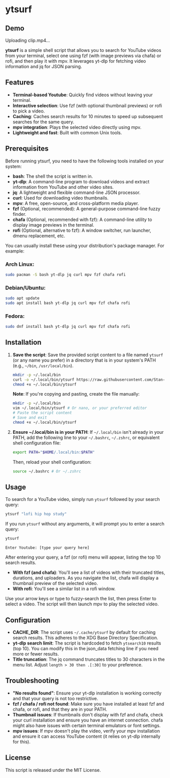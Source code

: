 # ytsurf
## Demo


Uploading clip.mp4…


**ytsurf** is a simple shell script that allows you to search for YouTube videos from your terminal, select one using fzf (with image previews via chafa) or rofi, and then play it with mpv. It leverages yt-dlp for fetching video information and jq for JSON parsing.

## Features

- **Terminal-based Youtube**: Quickly find videos without leaving your terminal.
- **Interactive selection**: Use fzf (with optional thumbnail previews) or rofi to pick a video.
- **Caching**: Caches search results for 10 minutes to speed up subsequent searches for the same query.
- **mpv integration**: Plays the selected video directly using mpv.
- **Lightweight and fast**: Built with common Unix tools.

## Prerequisites

Before running ytsurf, you need to have the following tools installed on your system:

- **bash**: The shell the script is written in.
- **yt-dlp**: A command-line program to download videos and extract information from YouTube and other video sites.
- **jq**: A lightweight and flexible command-line JSON processor.
- **curl**: Used for downloading video thumbnails.
- **mpv**: A free, open-source, and cross-platform media player.
- **fzf** (Optional, recommended): A general-purpose command-line fuzzy finder.
- **chafa** (Optional, recommended with fzf): A command-line utility to display image previews in the terminal.
- **rofi** (Optional, alternative to fzf): A window switcher, run launcher, dmenu replacement, etc.

You can usually install these using your distribution's package manager. For example:

### Arch Linux:

```bash
sudo pacman -S bash yt-dlp jq curl mpv fzf chafa rofi
```

### Debian/Ubuntu:

```bash
sudo apt update
sudo apt install bash yt-dlp jq curl mpv fzf chafa rofi
```

### Fedora:

```bash
sudo dnf install bash yt-dlp jq curl mpv fzf chafa rofi
```

## Installation

1. **Save the script**:
   Save the provided script content to a file named `ytsurf` (or any name you prefer) in a directory that is in your system's PATH (e.g., `~/bin`, `/usr/local/bin`).

    ```bash
    mkdir -p ~/.local/bin
    curl -o ~/.local/bin/ytsurf https://raw.githubusercontent.com/Stan-breaks/ytsurf/main/ytsurf.sh
    chmod +x ~/.local/bin/ytsurf
    ```

    **Note**: If you're copying and pasting, create the file manually:

    ```bash
    mkdir -p ~/.local/bin
    vim ~/.local/bin/ytsurf # Or nano, or your preferred editor
    # Paste the script content
    # Save and exit
    chmod +x ~/.local/bin/ytsurf
    ```

2. **Ensure ~/.local/bin is in your PATH**:
   If `~/.local/bin` isn't already in your PATH, add the following line to your `~/.bashrc`, `~/.zshrc`, or equivalent shell configuration file:

    ```bash
    export PATH="$HOME/.local/bin:$PATH"
    ```

    Then, reload your shell configuration:

    ```bash
    source ~/.bashrc # Or ~/.zshrc
    ```

## Usage

To search for a YouTube video, simply run `ytsurf` followed by your search query:

```bash
ytsurf "lofi hip hop study"
```

If you run `ytsurf` without any arguments, it will prompt you to enter a search query:

```bash
ytsurf
```

```
Enter Youtube: [type your query here]
```

After entering your query, a fzf (or rofi) menu will appear, listing the top 10 search results.

- **With fzf (and chafa)**: You'll see a list of videos with their truncated titles, durations, and uploaders. As you navigate the list, chafa will display a thumbnail preview of the selected video.
- **With rofi**: You'll see a similar list in a rofi window.

Use your arrow keys or type to fuzzy-search the list, then press Enter to select a video. The script will then launch mpv to play the selected video.

## Configuration

- **CACHE_DIR**: The script uses `~/.cache/ytsurf` by default for caching search results. This adheres to the XDG Base Directory Specification.
- **yt-dlp search limit**: The script is hardcoded to fetch `ytsearch10` results (top 10). You can modify this in the json_data fetching line if you need more or fewer results.
- **Title truncation**: The jq command truncates titles to 30 characters in the menu list. Adjust `length > 30 then .[:30]` to your preference.

## Troubleshooting

- **"No results found"**: Ensure your yt-dlp installation is working correctly and that your query is not too restrictive.
- **fzf / chafa / rofi not found**: Make sure you have installed at least fzf and chafa, or rofi, and that they are in your PATH.
- **Thumbnail issues**: If thumbnails don't display with fzf and chafa, check your curl installation and ensure you have an internet connection. chafa might also have issues with certain terminal emulators or font settings.
- **mpv issues**: If mpv doesn't play the video, verify your mpv installation and ensure it can access YouTube content (it relies on yt-dlp internally for this).

## License

This script is released under the MIT License.

